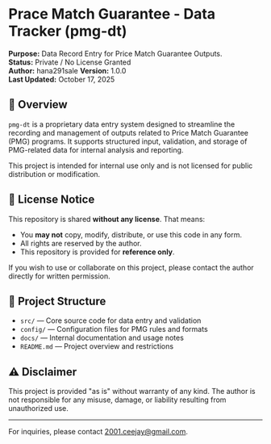 # Prace Match Guarantee - Data Tracker (pmg-dt)

**Purpose:** Data Record Entry for Price Match Guarantee Outputs.  
**Status:** Private / No License Granted  
**Author:** hana291sale
**Version:** 1.0.0  
**Last Updated:** October 17, 2025

## 🧾 Overview

`pmg-dt` is a proprietary data entry system designed to streamline the recording and management of outputs related to Price Match Guarantee (PMG) programs. It supports structured input, validation, and storage of PMG-related data for internal analysis and reporting.

This project is intended for internal use only and is not licensed for public distribution or modification.

## 🚫 License Notice

This repository is shared **without any license**. That means:

- You **may not** copy, modify, distribute, or use this code in any form.
- All rights are reserved by the author.
- This repository is provided for **reference only**.

If you wish to use or collaborate on this project, please contact the author directly for written permission.

## 📁 Project Structure

- `src/` — Core source code for data entry and validation  
- `config/` — Configuration files for PMG rules and formats  
- `docs/` — Internal documentation and usage notes  
- `README.md` — Project overview and restrictions  

## ⚠️ Disclaimer

This project is provided "as is" without warranty of any kind. The author is not responsible for any misuse, damage, or liability resulting from unauthorized use.

---

For inquiries, please contact 2001.ceejay@gmail.com.
